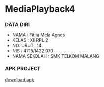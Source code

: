 # MediaPlayback4

### DATA DIRI
- NAMA          : Fitria Mela Agnes
- KELAS         : XII RPL 2
- NO. URUT      : 14
- NIS           : 4715/1432.070
- NAMA SEKOLAH  : SMK TELKOM MALANG

### APK PROJECT
[download apk](https://drive.google.com/open?id=0Bz8w0f9oRMgsT1R4WVo5RXdvVzA)
